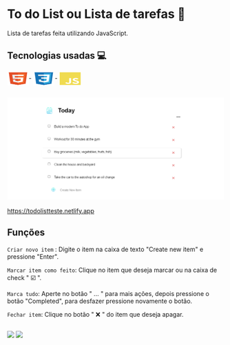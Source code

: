 # To do List ou Lista de tarefas 📖
Lista de tarefas feita utilizando JavaScript.

## Tecnologias usadas :computer:
<div style="display: inline_block">
 <img align="center" alt="Lops-HTML" height="30" width="50" src="https://raw.githubusercontent.com/devicons/devicon/master/icons/html5/html5-original.svg">-
 <img align="center" alt="Lops-CSS" height="30" width="50" src="https://raw.githubusercontent.com/devicons/devicon/master/icons/css3/css3-original.svg">-
 <img align="center" alt="Lops-Js" height="30" width="50" src="https://raw.githubusercontent.com/devicons/devicon/master/icons/javascript/javascript-plain.svg">
</div> 

##
<p align="center">
  <img src="https://github.com/TalitaLops/Lista-de-Tarefas-Js/blob/main/Capturar.PNG?raw=true"
</p>
 
https://todolistteste.netlify.app

## Funções
`Criar novo item` : Digite o item na caixa de texto "Create new item" e pressione "Enter".

`Marcar item como feito`: Clique no item que deseja marcar ou na caixa de check " ☑️ ".

`Marca tudo`: Aperte no botão " ... " para mais ações, depois pressione o botão "Completed", para desfazer pressione novamente o botão.

`Fechar item`: Clique no botão " ❌ " do item que deseja apagar.

##
  <div>
  <a href = "mailto:talitalopessilva.2020@gmail.com"><img src="https://img.shields.io/badge/-Gmail-%23333?style=for-the-badge&logo=gmail&logoColor=white" target="_blank"></a>
  <a href="https://www.linkedin.com/in/talita--lopes/" target="_blank"><img src="https://img.shields.io/badge/-LinkedIn-%230077B5?style=for-the-badge&logo=linkedin&logoColor=white" target="_blank"></a> 
  </div>
